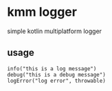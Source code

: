 # kmm logger

simple kotlin multiplatform logger



## usage

```
info("this is a log message")
debug("this is a debug message")
logError("log error", throwable)
```